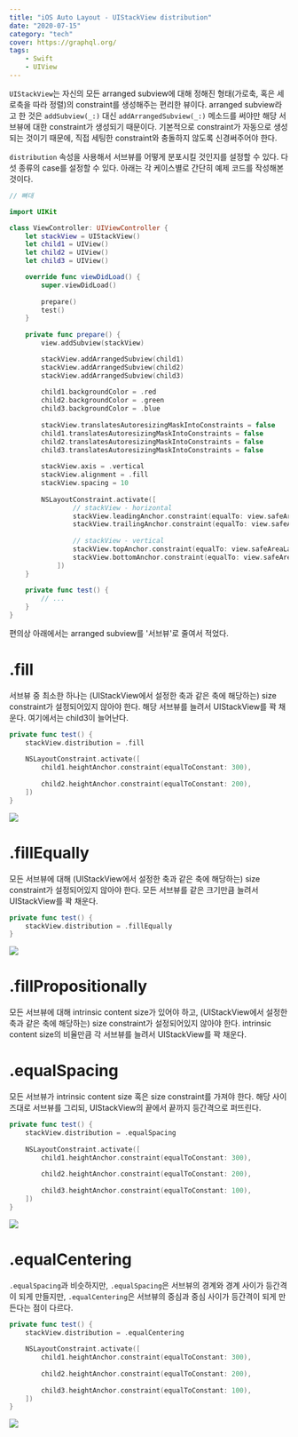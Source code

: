 ```yaml
---
title: "iOS Auto Layout - UIStackView distribution"
date: "2020-07-15"
category: "tech"
cover: https://graphql.org/
tags:
    - Swift
    - UIView
---
```


`UIStackView`는 자신의 모든 arranged subview에 대해 정해진 형태(가로축, 혹은 세로축을 따라 정렬)의 constraint를 생성해주는 편리한 뷰이다. arranged subview라고 한 것은 `addSubview(_:)` 대신 `addArrangedSubview(_:)` 메소드를 써야만 해당 서브뷰에 대한 constraint가 생성되기 때문이다. 기본적으로 constraint가 자동으로 생성되는 것이기 때문에, 직접 세팅한 constraint와 충돌하지 않도록 신경써주어야 한다.

`distribution` 속성을 사용해서 서브뷰를 어떻게 분포시킬 것인지를 설정할 수 있다. 다섯 종류의 case를 설정할 수 있다. 아래는 각 케이스별로 간단히 예제 코드를 작성해본 것이다.

```swift
// 뼈대

import UIKit

class ViewController: UIViewController {
    let stackView = UIStackView()
    let child1 = UIView()
    let child2 = UIView()
    let child3 = UIView()

    override func viewDidLoad() {
        super.viewDidLoad()
        
        prepare()
        test()
    }
    
    private func prepare() {
        view.addSubview(stackView)

        stackView.addArrangedSubview(child1)
        stackView.addArrangedSubview(child2)
        stackView.addArrangedSubview(child3)
        
        child1.backgroundColor = .red
        child2.backgroundColor = .green
        child3.backgroundColor = .blue
        
        stackView.translatesAutoresizingMaskIntoConstraints = false
        child1.translatesAutoresizingMaskIntoConstraints = false
        child2.translatesAutoresizingMaskIntoConstraints = false
        child3.translatesAutoresizingMaskIntoConstraints = false
        
        stackView.axis = .vertical
        stackView.alignment = .fill
        stackView.spacing = 10
        
        NSLayoutConstraint.activate([
                // stackView - horizontal
                stackView.leadingAnchor.constraint(equalTo: view.safeAreaLayoutGuide.leadingAnchor, constant: 16),
                stackView.trailingAnchor.constraint(equalTo: view.safeAreaLayoutGuide.trailingAnchor, constant: -16),
                
                // stackView - vertical
                stackView.topAnchor.constraint(equalTo: view.safeAreaLayoutGuide.topAnchor, constant: 16),
                stackView.bottomAnchor.constraint(equalTo: view.safeAreaLayoutGuide.bottomAnchor, constant: -16),
            ])
    }
    
    private func test() {
        // ...
    }
}
```

편의상 아래에서는 arranged subview를 '서브뷰'로 줄여서 적었다.

# .fill

서브뷰 중 최소한 하나는 (UIStackView에서 설정한 축과 같은 축에 해당하는) size constraint가 설정되어있지 않아야 한다. 해당 서브뷰를 늘려서 UIStackView를 꽉 채운다. 여기에서는 child3이 늘어난다.

```swift
private func test() {
    stackView.distribution = .fill
    
    NSLayoutConstraint.activate([
        child1.heightAnchor.constraint(equalToConstant: 300),
        
        child2.heightAnchor.constraint(equalToConstant: 200),
    ])
}
```

<img src="./fill.png" >

# .fillEqually

모든 서브뷰에 대해 (UIStackView에서 설정한 축과 같은 축에 해당하는) size constraint가 설정되어있지 않아야 한다. 모든 서브뷰를 같은 크기만큼 늘려서 UIStackView를 꽉 채운다.

```swift
private func test() {
    stackView.distribution = .fillEqually
}
```

<img src="./fillEqually.png" >

# .fillPropositionally

모든 서브뷰에 대해 intrinsic content size가 있어야 하고, (UIStackView에서 설정한 축과 같은 축에 해당하는) size constraint가 설정되어있지 않아야 한다. intrinsic content size의 비율만큼 각 서브뷰를 늘려서 UIStackView를 꽉 채운다.

# .equalSpacing

모든 서브뷰가 intrinsic content size 혹은 size constraint를 가져야 한다. 해당 사이즈대로 서브뷰를 그리되, UIStackView의 끝에서 끝까지 등간격으로 퍼뜨린다.

```swift
private func test() {
    stackView.distribution = .equalSpacing
    
    NSLayoutConstraint.activate([
        child1.heightAnchor.constraint(equalToConstant: 300),
        
        child2.heightAnchor.constraint(equalToConstant: 200),
        
        child3.heightAnchor.constraint(equalToConstant: 100),
    ])
}
```

<img src="./equalSpacing.png" >

# .equalCentering

`.equalSpacing`과 비슷하지만, `.equalSpacing`은 서브뷰의 경계와 경계 사이가 등간격이 되게 만들지만, `.equalCentering`은 서브뷰의 중심과 중심 사이가 등간격이 되게 만든다는 점이 다르다.

```swift
private func test() {
    stackView.distribution = .equalCentering
    
    NSLayoutConstraint.activate([
        child1.heightAnchor.constraint(equalToConstant: 300),
        
        child2.heightAnchor.constraint(equalToConstant: 200),
        
        child3.heightAnchor.constraint(equalToConstant: 100),
    ])
}
```

<img src="./equalCentering.png" >